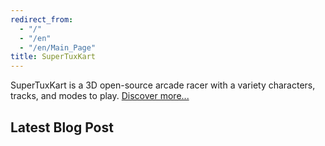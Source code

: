 ```yaml
---
redirect_from:
  - "/"
  - "/en"
  - "/en/Main_Page"
title: SuperTuxKart
---
```

SuperTuxKart is a 3D open-source arcade racer with a variety characters, tracks, and modes to play. [Discover more...](Discover)

## Latest Blog Post
